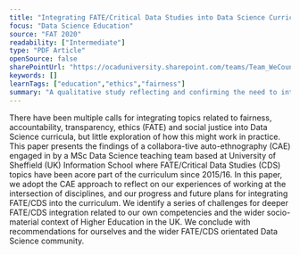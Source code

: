 ```yaml
---
title: "Integrating FATE/Critical Data Studies into Data Science Curricula: Where Are We Going and How Do We Get There?"
focus: "Data Science Education"
source: "FAT 2020"
readability: ["Intermediate"]
type: "PDF Article"
openSource: false
sharePointUrl: "https://ocaduniversity.sharepoint.com/teams/Team_WeCount/Shared%20Documents/Resources%20and%20Tools/Literature%20(curated)/Integrating%20FATE_critical%20data%20studies%20into%20data%20science%20curricula-%20where%20are%20we%20going%20and%20how%20do%20we%20get%20there.pdf"
keywords: []
learnTags: ["education","ethics","fairness"]
summary: "A qualitative study reflecting and confirming the need to integrate ideas of fairness, accountability, transparency and ethics (FATE) and social justice into the Data Science curriculum at University of Sheffield. "
---
```

There have been multiple calls for integrating topics related to fairness, accountability, transparency, ethics (FATE) and social justice into Data Science curricula, but little exploration of how this might work in practice. This paper presents the findings of a collabora-tive auto-ethnography (CAE) engaged in by a MSc Data Science teaching team based at University of Sheffield (UK) Information School where FATE/Critical Data Studies (CDS) topics have been acore part of the curriculum since 2015/16. In this paper, we adopt the CAE approach to reflect on our experiences of working at the intersection of disciplines, and our progress and future plans for integrating FATE/CDS into the curriculum. We identify a series of challenges for deeper FATE/CDS integration related to our own competencies and the wider socio-material context of Higher Education in the UK. We conclude with recommendations for ourselves and the wider FATE/CDS orientated Data Science community.
